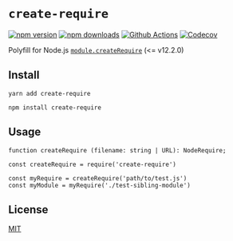 `create-require`
================

[![npm version](https://img.shields.io/npm/v/create-require?style=flat-square)](https://npmjs.com/package/create-require) [![npm downloads](https://img.shields.io/npm/dm/create-require?style=flat-square)](https://npmjs.com/package/create-require) [![Github Actions](https://img.shields.io/github/workflow/status/nuxt-contrib/create-require/test/master?style=flat-square)](https://github.com/nuxt-contrib/create-require/actions?query=workflow%3Atest) [![Codecov](https://img.shields.io/codecov/c/gh/nuxt-contrib/create-require/master?style=flat-square)](https://codecov.io/gh/nuxt-contrib/create-require)

Polyfill for Node.js [`module.createRequire`](https://nodejs.org/api/modules.html#modules_module_createrequire_filename) (&lt;= v12.2.0)

Install
-------

    yarn add create-require

    npm install create-require

Usage
-----

    function createRequire (filename: string | URL): NodeRequire;

    const createRequire = require('create-require')

    const myRequire = createRequire('path/to/test.js')
    const myModule = myRequire('./test-sibling-module')

License
-------

[MIT](./LICENSE)
